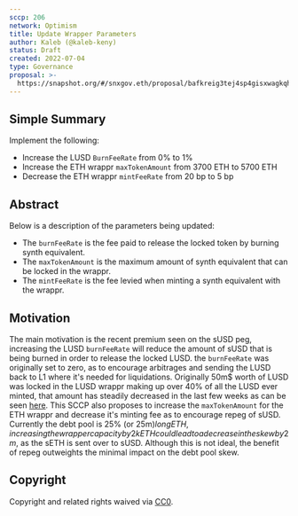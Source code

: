 ```yaml
---
sccp: 206
network: Optimism
title: Update Wrapper Parameters
author: Kaleb (@kaleb-keny)
status: Draft
created: 2022-07-04
type: Governance
proposal: >-
  https://snapshot.org/#/snxgov.eth/proposal/bafkreig3tej4sp4gisxwagkqh5qhkvzmivdmt2w4re5zrgs2bmo5p5olvm
---
```


## Simple Summary

<!--"If you can't explain it simply, you don't understand it well enough." Provide a simplified and layman-accessible explanation of the SCCP.-->

Implement the following:
- Increase the LUSD `BurnFeeRate` from 0% to 1%
- Increase the ETH wrappr `maxTokenAmount` from 3700 ETH to 5700 ETH
- Decrease the ETH wrappr `mintFeeRate` from 20 bp to 5 bp

## Abstract

<!--A short (~200 word) description of the variable change proposed.-->

Below is a description of the parameters being updated:
- The `burnFeeRate` is the fee paid to release the locked token by burning synth equivalent. 
- The `maxTokenAmount` is the maximum amount of synth equivalent that can be locked in the wrappr.
- The `mintFeeRate` is the fee levied when minting a synth equivalent with the wrappr.

## Motivation

<!--The motivation is critical for SCCPs that want to update variables within Synthetix. It should clearly explain why the existing variable is not incentive aligned. SCCP submissions without sufficient motivation may be rejected outright.-->

The main motivation is the recent premium seen on the sUSD peg, increasing the LUSD `burnFeeRate` will reduce the amount of sUSD that is being burned in order to release the locked LUSD. the `burnFeeRate` was originally set to zero, as to encourage arbitrages and sending the LUSD back to L1 where it's needed for liquidations. Originally 50m$ worth of LUSD was locked in the LUSD wrappr making up over 40% of all the LUSD ever minted, that amount has steadily decreased in the last few weeks as can be seen [here](https://dune.com/queries/848381/1489436).
This SCCP also proposes to increase the `maxTokenAmount` for the ETH wrappr and decrease it's minting fee as to encourage repeg of sUSD. Currently the debt pool is 25% (or 25m$) long ETH, increasing the wrapper capacity by 2k ETH could lead to a decrease in the skew by 2m$, as the sETH is sent over to sUSD. Although this is not ideal, the benefit of repeg outweights the minimal impact on the debt pool skew.

## Copyright

Copyright and related rights waived via [CC0](https://creativecommons.org/publicdomain/zero/1.0/).
